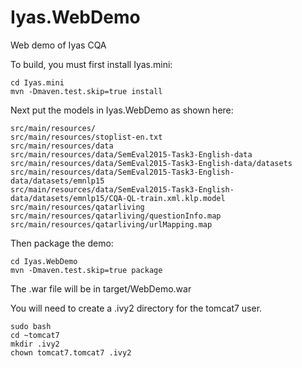 # Iyas.WebDemo
Web demo of Iyas CQA

To build, you must first install Iyas.mini:
```
cd Iyas.mini
mvn -Dmaven.test.skip=true install
```
Next put the models in Iyas.WebDemo as shown here:
```
src/main/resources/
src/main/resources/stoplist-en.txt
src/main/resources/data
src/main/resources/data/SemEval2015-Task3-English-data
src/main/resources/data/SemEval2015-Task3-English-data/datasets
src/main/resources/data/SemEval2015-Task3-English-data/datasets/emnlp15
src/main/resources/data/SemEval2015-Task3-English-data/datasets/emnlp15/CQA-QL-train.xml.klp.model
src/main/resources/qatarliving
src/main/resources/qatarliving/questionInfo.map
src/main/resources/qatarliving/urlMapping.map
```

Then package the demo:
```
cd Iyas.WebDemo
mvn -Dmaven.test.skip=true package
```
The .war file will be in target/WebDemo.war

You will need to create a .ivy2 directory for the tomcat7 user.
```
sudo bash
cd ~tomcat7
mkdir .ivy2
chown tomcat7.tomcat7 .ivy2
```
